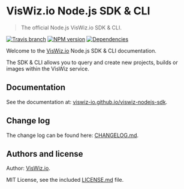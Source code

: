 # VisWiz.io Node.js SDK & CLI

> The official Node.js VisWiz.io SDK & CLI.

[![Travis branch](https://img.shields.io/travis/viswiz-io/viswiz-nodejs-sdk/master.svg?style=flat-square)](https://travis-ci.org/viswiz-io/viswiz-nodejs-sdk)
[![NPM version](https://img.shields.io/npm/v/viswiz-sdk.svg?style=flat-square)](https://www.npmjs.com/package/viswiz-sdk)
[![Dependencies](https://img.shields.io/david/viswiz-io/viswiz-nodejs-sdk.svg?style=flat-square)](https://david-dm.org/viswiz-io/viswiz-nodejs-sdk)

Welcome to the [VisWiz.io](https://www.viswiz.io/) Node.js SDK & CLI documentation.

The SDK & CLI allows you to query and create new projects, builds or images within the
VisWiz service.

## Documentation

See the documentation at:
[viswiz-io.github.io/viswiz-nodejs-sdk](https://viswiz-io.github.io/viswiz-nodejs-sdk/manual/usage.html).

## Change log

The change log can be found here:
[CHANGELOG.md](https://github.com/viswiz-io/viswiz-nodejs-sdk/blob/master/CHANGELOG.md#readme).

## Authors and license

Author: [VisWiz.io](https://www.viswiz.io/).

MIT License, see the included
[LICENSE.md](https://github.com/viswiz-io/viswiz-nodejs-sdk/blob/master/LICENSE.md)
file.
